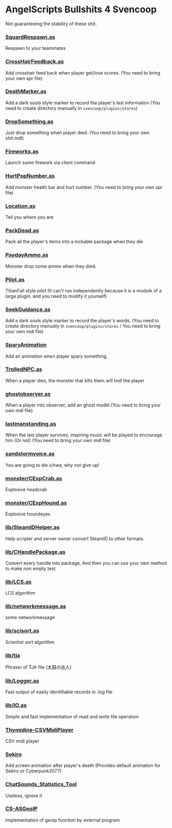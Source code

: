 # AngelScripts Bullshits 4 Svencoop

Not guaranteeing the stability of these shit.

### [SquardRespawn.as](https://github.com/DrAbcrealone/AngelScripts/blob/master/SquardRespawn.as)

Respawn to your teammates

### [CrossHairFeedback.as](https://github.com/DrAbcrealone/AngelScripts/blob/master/CrossHairFeedback.as)

Add crosshair feed back when player get/lose scores. (You need to bring your own spr file)

### [DeathMarker.as](https://github.com/DrAbcrealone/AngelScripts/blob/master/DeathMarker.as)

Add a dark souls style marker to record the player's last information (You need to create directory manually in `svencoop/plugins/stores`)

### [DropSomething.as](https://github.com/DrAbcrealone/AngelScripts/blob/master/DropSomething.as)

Just drop something when player died. (You need to bring your own shit.mdl)

### [Fireworks.as](https://github.com/DrAbcrealone/AngelScripts/blob/master/Fireworks.as)

Launch some firework via client command

### [HurtPopNumber.as](https://github.com/DrAbcrealone/AngelScripts/blob/master/HurtPopNumber.as)

Add monster health bar and hurt number. (You need to bring your own spr file)

### [Location.as](https://github.com/DrAbcrealone/AngelScripts/blob/master/Location.as)

Tell you where you are

### [PackDead.as](https://github.com/DrAbcrealone/AngelScripts/blob/master/PackDead.as)

Pack all the player's items into a lockable package when they die

### [PaydayAmmo.as](https://github.com/DrAbcrealone/AngelScripts/blob/master/PaydayAmmo.as)

Monster drop some ammo when they died.

### [Pilot.as](https://github.com/DrAbcrealone/AngelScripts/blob/master/Pilot.as)

TitianFall style pilot (It can't run independently because it is a module of a large plugin. and you need to modify it yourself)

### [SeekGuidance.as](https://github.com/DrAbcrealone/AngelScripts/blob/master/SeekGuidance.as)

Add a dark souls style marker to record the player's words. (You need to create directory manually in `svencoop/plugins/stores` / You need to bring your own mdl file)

### [SparyAnimation](https://github.com/DrAbcrealone/AngelScripts/tree/master/SparyAnimation)

Add an animation when player spary something.

### [TrolledNPC.as](https://github.com/DrAbcrealone/AngelScripts/blob/master/TrolledNPC.as)

When a player dies, the monster that kills them will troll the player

### [ghostobserver.as](https://github.com/DrAbcrealone/AngelScripts/blob/master/ghostobserver.as)

When a player into observer, add an ghost model.(You need to bring your own mdl file)

### [lastmanstanding.as](https://github.com/DrAbcrealone/AngelScripts/blob/master/lastmanstanding.as)

When the last player survives, inspiring music will be played to encourage him (Or not) (You need to bring your own mdl file)

### [sandstormvoice.as](https://github.com/DrAbcrealone/AngelScripts/blob/master/sandstormvoice.as)

You are going to die ichwa, why not give up!

### [monster/CExpCrab.as](https://github.com/DrAbcrealone/AngelScripts/blob/master/monster/CExpCrab.as)

Explosive headcrab

### [monster/CExpHound.as](https://github.com/DrAbcrealone/AngelScripts/blob/master/monster/CExpHound.as)

Explosive houndeyes

### [lib/SteamIDHelper.as](https://github.com/DrAbcrealone/AngelScripts/blob/master/lib/SteamIDHelper.as)

Help scripter and server owner convert SteamID to other formats.

### [lib/CHandlePackage.as](https://github.com/DrAbcrealone/AngelScripts/blob/master/lib/CHandlePackage.as)

Convert every handle into package, And then you can use your own method to make non empty test.

### [lib/LCS.as](https://github.com/DrAbcrealone/AngelScripts/blob/master/lib/LCS.as)

LCS algorithm

### [lib/networkmessage.as](https://github.com/DrAbcrealone/AngelScripts/blob/master/lib/networkmessage.as)

some networkmessage

### [lib/scisort.as](https://github.com/DrAbcrealone/AngelScripts/blob/master/lib/scisort.as)

Scientist sort algorithm

### [lib/tja](https://github.com/DrAbcrealone/AngelScripts/tree/master/lib/tja)

Phraser of TJA file (太鼓の达人)

### [lib/Logger.as](https://github.com/DrAbcrealone/AngelScripts/blob/master/lib/Logger.as)

Fast output of easily identifiable records in .log file

### [lib/IO.as](https://github.com/DrAbcrealone/AngelScripts/blob/master/lib/IO.as)

Simple and fast implementation of read and write file operation

### [Thymidine-CSVMidiPlayer](https://github.com/DrAbcrealone/AngelScripts/tree/master/Thymidine-CSVMidiPlayer)

CSV midi player

### [Sekiro](https://github.com/DrAbcrealone/AngelScripts/tree/master/Sekiro)

Add screen animation after player's death (Provides default animation for Sekiro or Cyberpunk2077)

### [ChatSounds_Statistics_Tool](https://github.com/DrAbcrealone/AngelScripts/tree/master/ChatSounds_Statistics_Tool)

Useless, ignore it

### [CS-ASGeoIP](https://github.com/DrAbcrealone/AngelScripts/tree/master/CS-ASGeoIP)

Implementation of geoip function by external program